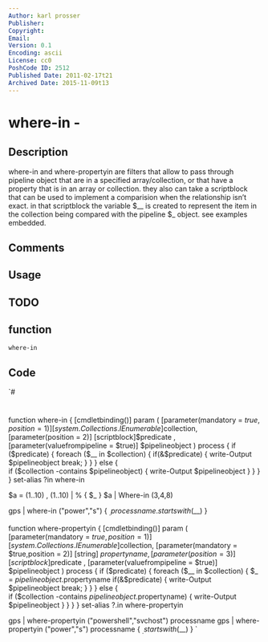 ```yaml
---
Author: karl prosser
Publisher: 
Copyright: 
Email: 
Version: 0.1
Encoding: ascii
License: cc0
PoshCode ID: 2512
Published Date: 2011-02-17t21
Archived Date: 2015-11-09t13
---
```


# where-in - 

## Description

where-in and where-propertyin are filters that allow to pass through pipeline object that are in a specified array/collection, or that have a property that is in an array or collection. they also can take a scriptblock that can be used to implement a comparision when the relationship isn’t exact. in that scriptblock the variable $__ is created to represent the item in the collection being compared with the pipeline $_ object. see examples embedded.

## Comments



## Usage



## TODO



## function

`where-in`

## Code

`#
 #
 function where-in {
 [cmdletbinding()]
 param (
 [parameter(mandatory = $true,position = 1)]
 [system.Collections.IEnumerable]$collection,
 [parameter(position = 2)]
 [scriptblock]$predicate ,
 [parameter(valuefrompipeline = $true)]
 $pipelineobject
 )
     process {
         if ($predicate) {
             foreach ($__ in $collection) {
                 if(&$predicate) { 
                     write-Output $pipelineobject
                     break;
                 }
             }
         }
         else {        
             if ($collection -contains $pipelineobject) {
             write-Output $pipelineobject }
         }
     }
 }
 set-alias ?in where-in
 
 $a = (1..10) , (1..10) | % { $_ }
 $a | Where-in (3,4,8)
 
 
 gps | where-in  ("power","s")  { $_.processname.startswith($__) }
 
 function where-propertyin {
 [cmdletbinding()]
 param (
 [parameter(mandatory = $true,position = 1)]
 [system.Collections.IEnumerable]$collection,
 [parameter(mandatory = $true,position = 2)]
 [string] $propertyname,
 [parameter(position = 3)]
 [scriptblock]$predicate ,
 [parameter(valuefrompipeline = $true)]
 $pipelineobject
 )
     process {
         if ($predicate) {
             foreach ($__ in $collection) {
                 $_ = $pipelineobject.$propertyname
                 if(&$predicate) { 
                     write-Output $pipelineobject
                     break;
                 }
             }
         }
         else {        
             if ($collection -contains $pipelineobject.$propertyname) {
             write-Output $pipelineobject }
         }
     }
 }
 set-alias ?.in where-propertyin
 
 gps | where-propertyin ("powershell","svchost") processname 
 gps | where-propertyin ("power","s") processname { $_.startswith($__) }
`

